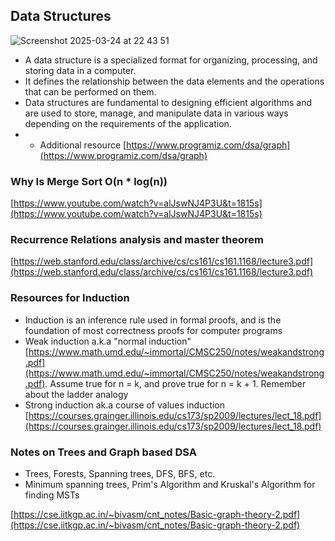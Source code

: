 ## Data Structures    

![Screenshot 2025-03-24 at 22 43 51](https://github.com/user-attachments/assets/749768c3-7dec-485e-97c0-a13456e3b4ed)

- A data structure is a specialized format for organizing, processing, and storing data in a computer.
- It defines the relationship between the data elements and the operations that can be performed on them.
- Data structures are fundamental to designing efficient algorithms and are used to store, manage, and manipulate data in various ways depending on the requirements of the application.
- - Additional resource [https://www.programiz.com/dsa/graph](https://www.programiz.com/dsa/graph)


### Why Is Merge Sort O(n * log(n))

[https://www.youtube.com/watch?v=alJswNJ4P3U&t=1815s](https://www.youtube.com/watch?v=alJswNJ4P3U&t=1815s)

### Recurrence Relations analysis and master theorem

[https://web.stanford.edu/class/archive/cs/cs161/cs161.1168/lecture3.pdf](https://web.stanford.edu/class/archive/cs/cs161/cs161.1168/lecture3.pdf)

### Resources for Induction 

- Induction is an inference rule used in formal proofs, and is the foundation of most correctness proofs for computer programs
- Weak induction a.k.a "normal induction" [https://www.math.umd.edu/~immortal/CMSC250/notes/weakandstrong.pdf](https://www.math.umd.edu/~immortal/CMSC250/notes/weakandstrong.pdf). Assume true for n = k, and prove true for n = k + 1. Remember about the ladder analogy
- Strong induction ak.a course of values induction [https://courses.grainger.illinois.edu/cs173/sp2009/lectures/lect_18.pdf](https://courses.grainger.illinois.edu/cs173/sp2009/lectures/lect_18.pdf)


### Notes on Trees and Graph based DSA

- Trees, Forests, Spanning trees, DFS, BFS, etc.
- Minimum spanning trees, Prim's Algorithm and Kruskal's Algorithm for finding MSTs

[https://cse.iitkgp.ac.in/~bivasm/cnt_notes/Basic-graph-theory-2.pdf](https://cse.iitkgp.ac.in/~bivasm/cnt_notes/Basic-graph-theory-2.pdf)
